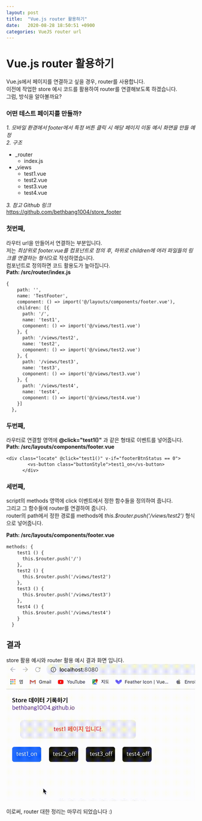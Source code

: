 ```yaml
---
layout: post
title:  "Vue.js router 활용하기"
date:   2020-08-28 18:50:51 +0900
categories: VueJS router url
---
```


# Vue.js router 활용하기      
Vue.js에서 페이지를 연결하고 싶을 경우, router를 사용합니다.    
이전에 작업한 store 예시 코드를 활용하여 router를 연결해보도록 하겠습니다.    
그럼, 방식을 알아볼까요?            

### 어떤 테스트 페이지를 만들까?   
*1. 모바일 환경에서 footer에서 특정 버튼 클릭 시 해당 페이지 이동 예시 화면을 만들 예정*      
*2. 구조*   
- _router   
  - index.js       
- _views   
  - test1.vue   
  - test2.vue   
  - test3.vue   
  - test4.vue     

*3. 참고 Github 링크*   
<https://github.com/bethbang1004/store_footer>      


### 첫번째,    
라우터 url을 만들어서 연결하는 부분입니다.   
저는 *최상위로 footer.vue를 컴포넌트로 정의 후, 하위로 children에 여러 파일들의 링크를 연결하는 형식*으로 작성하였습니다.   
컴포넌트로 정의하면 코드 활용도가 높아집니다.   
**Path: /src/router/index.js**   

```
{
    path: '',
    name: 'TestFooter',
    component: () => import('@/layouts/components/footer.vue'),
    children: [{
      path: '/',
      name: 'test1',
      component: () => import('@/views/test1.vue')
    }, {
      path: '/views/test2',
      name: 'test2',
      component: () => import('@/views/test2.vue')
    }, {
      path: '/views/test3',
      name: 'test3',
      component: () => import('@/views/test3.vue')
    }, {
      path: '/views/test4',
      name: 'test4',
      component: () => import('@/views/test4.vue')
    }]
  },  
```      

### 두번째,  
라우터로 연결할 영역에 **@click="test1()"** 과 같은 형태로 이벤트를 넣어줍니다.   
**Path: /src/layouts/components/footer.vue**   
```   
<div class="locate" @click="test1()" v-if="footerBtnStatus == 0">
        <vs-button class="buttonStyle">test1_on</vs-button>
      </div>
```        
### 세번째,   
script의 methods 영역에 click 이벤트에서 정한 함수들을 정의하여 줍니다.   
그리고 그 함수들에 router를 연결하여 줍니다.   
router의 path에서 정한 경로를 methods에 *this.$router.push('/views/test2')* 형식으로 넣어줍니다.   

**Path: /src/layouts/components/footer.vue**   
```   
methods: {
    test1 () {
      this.$router.push('/')
    },
    test2 () {
      this.$router.push('/views/test2')
    },
    test3 () {
      this.$router.push('/views/test3')
    },
    test4 () {
      this.$router.push('/views/test4')
    }
  }
```   


## 결과   
store 활용 예시와 router 활용 예시 결과 화면 입니다.   
![Alt text](/assets/store_example_video.gif "vuejs_store&router_example")   


이로써, router 대한 정리는 마무리 되었습니다 :)      
